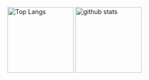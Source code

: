 <p align="left"> 
  <img alt="Top Langs" height="150px" src="https://github-readme-stats.vercel.app/api/top-langs/?username=ti-556&layout=compact&show_icons=true&theme=onedark" />
  <img alt="github stats" height="150px" src="https://github-readme-stats.vercel.app/api?username=ti-556&theme=onedark&show_icons=ture" />
</p>
